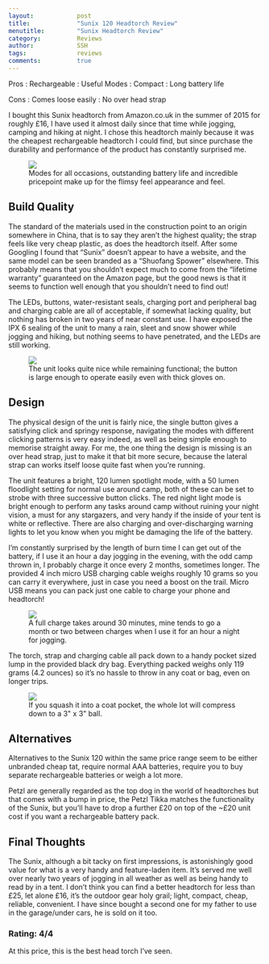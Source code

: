 ```yaml
---
layout:            post
title:             "Sunix 120 Headtorch Review"
menutitle:         "Sunix Headtorch Review"
category:          Reviews
author:            SSH
tags:              reviews
comments:          true
---
```




Pros
: Rechargeable
: Useful Modes
: Compact
: Long battery life

Cons
: Comes loose easily
: No over head strap


I bought this Sunix headtorch from Amazon.co.uk in the summer of 2015 for roughly £16, I have used it almost daily since that time while jogging, camping and hiking at night.  I chose this headtorch mainly because it was the cheapest rechargeable headtorch I could find, but since purchase the durability and performance of the product has constantly surprised me.

<figure>
<img src="{{ site.github.url }}/media/img/sunnix/head.jpg" />
<figcaption>Modes for all occasions, outstanding battery life and incredible pricepoint make up for the flimsy feel appearance and feel.</figcaption>
</figure>

## Build Quality
The standard of the materials used in the construction point to an origin somewhere in China, that is to say they aren’t the highest quality; the strap feels like very cheap plastic, as does the headtorch itself.  After some Googling I found that “Sunix” doesn’t appear to have a website, and the same model can be seen branded as a “Shuofang Spower” elsewhere.  This probably means that you shouldn’t expect much to come from the “lifetime warranty” guaranteed on the Amazon page, but the good news is that it seems to function well enough that you shouldn’t need to find out!

The LEDs, buttons, water-resistant seals, charging port and peripheral bag and charging cable are all of acceptable, if somewhat lacking quality, but nothing has broken in two years of near constant use.  I have exposed the IPX 6 sealing of the unit to many a rain, sleet and snow shower while jogging and hiking, but nothing seems to have penetrated, and the LEDs are still working.

<figure>
<img src="{{ site.github.url }}/media/img/sunnix/front.jpg" />
<figcaption>The unit looks quite nice while remaining functional; the button is large enough to operate easily even with thick gloves on.</figcaption>
</figure>

## Design
The physical design of the unit is fairly nice, the single button gives a satisfying click and springy response, navigating the modes with different clicking patterns is very easy indeed, as well as being simple enough to memorise straight away.  For me, the one thing the design is missing is an over head strap, just to make it that bit more secure, because the lateral strap can works itself loose quite fast when you’re running.

The unit features a bright, 120 lumen spotlight mode, with a 50 lumen floodlight setting for normal use around camp, both of these can be set to strobe with three successive button clicks.  The red night light mode is bright enough to  perform any tasks around camp without ruining your night vision, a must for any stargazers, and very handy if the inside of your tent is white or reflective.  There are also charging and over-discharging warning lights to let you know when you might be damaging the life of the battery.

I’m constantly surprised by the length of burn time I can get out of the battery, if I use it an hour a day jogging in the evening, with the odd camp thrown in, I probably charge it once every 2 months, sometimes longer.  The provided 4 inch micro USB charging cable weighs roughly 10 grams so you can carry it everywhere, just in case you need a boost on the trail.  Micro USB means you can pack just one cable to charge your phone and headtorch!

<figure>
<img src="{{ site.github.url }}/media/img/sunnix/charge.jpg" />
<figcaption>A full charge takes around 30 minutes, mine tends to go a month or two between charges when I use it for an hour a night for jogging.</figcaption>
</figure>

The torch, strap and charging cable all pack down to a handy pocket sized lump in the provided black dry bag.  Everything packed weighs only 119 grams (4.2 ounces) so it’s no hassle to throw in any coat or bag, even on longer trips.

<figure>
<img src="{{ site.github.url }}/media/img/sunnix/pack.jpg" />
<figcaption>If you squash it into a coat pocket, the whole lot will compress down to a 3" x 3" ball.</figcaption>
</figure>

## Alternatives
Alternatives to the Sunix 120 within the same price range seem to be either unbranded cheap tat, require normal AAA batteries, require you to buy separate rechargeable batteries or weigh a lot more.   

Petzl are generally regarded as the top dog in the world of headtorches but that comes with a bump in price, the Petzl Tikka matches the functionality of the Sunix, but you’ll have to drop a further £20 on top of the ~£20 unit cost if you want a rechargeable battery pack.  

## Final Thoughts
The Sunix, although a bit tacky on first impressions, is astonishingly good value for what is a very handy and feature-laden item.  It’s served me well over nearly two years of jogging in all weather as well as being handy to read by in a tent.  I don’t think you can find a better headtorch for less than £25, let alone £16, it’s the outdoor gear holy grail; light, compact, cheap, reliable, convenient.  I have since bought a second one for my father to use in the garage/under cars, he is sold on it too.


### Rating: 4/4
At this price, this is the best head torch I’ve seen.

